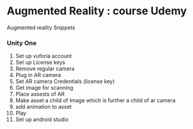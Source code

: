 # Augmented Reality : course Udemy
Augmented reality Snippets
### Unity One
1. Set up vuforia account
2. Set up License keys
3. Remove regular camera
4. Plug in AR camera
5. Set AR camera Credentials (license key)
6. Get image for scanning
7. Place assests of AR
8. Make asset a child of Image which is further a child of ar camera
9. add animation to asset
10. Play 
11. Set up android studio
